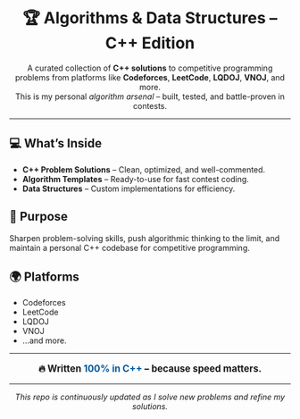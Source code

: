 <h1 align="center">🏆 Algorithms & Data Structures – C++ Edition</h1>

<p align="center">
  A curated collection of <strong>C++ solutions</strong> to competitive programming problems from platforms like <strong>Codeforces</strong>, <strong>LeetCode</strong>, <strong>LQDOJ</strong>, <strong>VNOJ</strong>, and more.<br>
  This is my personal <em>algorithm arsenal</em> – built, tested, and battle-proven in contests.
</p>

<hr>

<h2>💻 What’s Inside</h2>
<ul>
  <li><strong>C++ Problem Solutions</strong> – Clean, optimized, and well-commented.</li>
  <li><strong>Algorithm Templates</strong> – Ready-to-use for fast contest coding.</li>
  <li><strong>Data Structures</strong> – Custom implementations for efficiency.</li>
</ul>

<h2>🎯 Purpose</h2>
<p>
  Sharpen problem-solving skills, push algorithmic thinking to the limit, and maintain a personal C++ codebase for competitive programming.
</p>

<h2>🌍 Platforms</h2>
<ul>
  <li>Codeforces</li>
  <li>LeetCode</li>
  <li>LQDOJ</li>
  <li>VNOJ</li>
  <li>…and more.</li>
</ul>

<hr>

<p align="center" style="font-weight:bold; font-size:1.2em;">
  🔥 Written <span style="color:#00599C;">100% in C++</span> – because speed matters.
</p>

<hr>

<p style="font-style: italic; text-align:center;">
  This repo is continuously updated as I solve new problems and refine my solutions.
</p>
